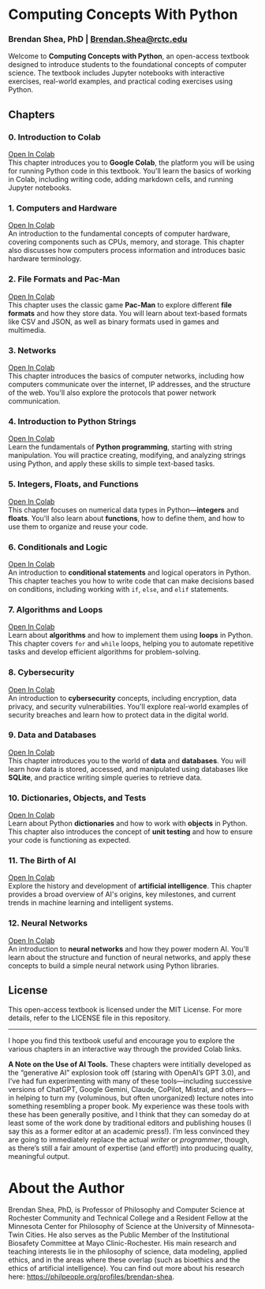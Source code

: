 # Computing Concepts With Python
### Brendan Shea, PhD | Brendan.Shea@rctc.edu

Welcome to **Computing Concepts with Python**, an open-access textbook designed to introduce students to the foundational concepts of computer science. The textbook includes Jupyter notebooks with interactive exercises, real-world examples, and practical coding exercises using Python.

## Chapters

### 0. Introduction to Colab
[Open In Colab](https://colab.research.google.com/github/brendanpshea/computing_concepts_python/blob/main/IntroCS_00_Intro_to_Colab.ipynb)  
This chapter introduces you to **Google Colab**, the platform you will be using for running Python code in this textbook. You'll learn the basics of working in Colab, including writing code, adding markdown cells, and running Jupyter notebooks.

### 1. Computers and Hardware
[Open In Colab](https://colab.research.google.com/github/brendanpshea/computing_concepts_python/blob/main/IntroCS_01_ComputersHardware.ipynb)  
An introduction to the fundamental concepts of computer hardware, covering components such as CPUs, memory, and storage. This chapter also discusses how computers process information and introduces basic hardware terminology.

### 2. File Formats and Pac-Man
[Open In Colab](https://colab.research.google.com/github/brendanpshea/computing_concepts_python/blob/main/IntroCS_02_FileFormats_PacMan.ipynb)  
This chapter uses the classic game **Pac-Man** to explore different **file formats** and how they store data. You will learn about text-based formats like CSV and JSON, as well as binary formats used in games and multimedia.

### 3. Networks
[Open In Colab](https://colab.research.google.com/github/brendanpshea/computing_concepts_python/blob/main/IntroCS_03_Networks.ipynb)  
This chapter introduces the basics of computer networks, including how computers communicate over the internet, IP addresses, and the structure of the web. You'll also explore the protocols that power network communication.

### 4. Introduction to Python Strings
[Open In Colab](https://colab.research.google.com/github/brendanpshea/computing_concepts_python/blob/main/IntroCS_04_Python_Strings.ipynb)  
Learn the fundamentals of **Python programming**, starting with string manipulation. You will practice creating, modifying, and analyzing strings using Python, and apply these skills to simple text-based tasks.

### 5. Integers, Floats, and Functions
[Open In Colab](https://colab.research.google.com/github/brendanpshea/computing_concepts_python/blob/main/IntroCS_05_IntsFloatsFunctions.ipynb)  
This chapter focuses on numerical data types in Python—**integers** and **floats**. You'll also learn about **functions**, how to define them, and how to use them to organize and reuse your code.

### 6. Conditionals and Logic
[Open In Colab](https://colab.research.google.com/github/brendanpshea/computing_concepts_python/blob/main/IntroCS_06_Conditionals.ipynb)  
An introduction to **conditional statements** and logical operators in Python. This chapter teaches you how to write code that can make decisions based on conditions, including working with `if`, `else`, and `elif` statements.

### 7. Algorithms and Loops
[Open In Colab](https://colab.research.google.com/github/brendanpshea/computing_concepts_python/blob/main/IntroCS_07_Algorithms_and_Loops.ipynb)  
Learn about **algorithms** and how to implement them using **loops** in Python. This chapter covers `for` and `while` loops, helping you to automate repetitive tasks and develop efficient algorithms for problem-solving.

### 8. Cybersecurity
[Open In Colab](https://colab.research.google.com/github/brendanpshea/computing_concepts_python/blob/main/IntroCS_08_CyberSecurity.ipynb)  
An introduction to **cybersecurity** concepts, including encryption, data privacy, and security vulnerabilities. You'll explore real-world examples of security breaches and learn how to protect data in the digital world.

### 9. Data and Databases
[Open In Colab](https://colab.research.google.com/github/brendanpshea/computing_concepts_python/blob/main/IntroCS_09_Data_and_Databases.ipynb)  
This chapter introduces you to the world of **data** and **databases**. You will learn how data is stored, accessed, and manipulated using databases like **SQLite**, and practice writing simple queries to retrieve data.

### 10. Dictionaries, Objects, and Tests
[Open In Colab](https://colab.research.google.com/github/brendanpshea/computing_concepts_python/blob/main/IntroCS_10_DictionariesObjectsTests.ipynb)  
Learn about Python **dictionaries** and how to work with **objects** in Python. This chapter also introduces the concept of **unit testing** and how to ensure your code is functioning as expected.

### 11. The Birth of AI
[Open In Colab](https://colab.research.google.com/github/brendanpshea/computing_concepts_python/blob/main/IntroCS_11_BirthOfAI.ipynb)  
Explore the history and development of **artificial intelligence**. This chapter provides a broad overview of AI's origins, key milestones, and current trends in machine learning and intelligent systems.

### 12. Neural Networks
[Open In Colab](https://colab.research.google.com/github/brendanpshea/computing_concepts_python/blob/main/IntroCS_12_NeuralNets.ipynb)  
An introduction to **neural networks** and how they power modern AI. You'll learn about the structure and function of neural networks, and apply these concepts to build a simple neural network using Python libraries.

## License
This open-access textbook is licensed under the MIT License. For more details, refer to the LICENSE file in this repository.

---
I hope you find this textbook useful and encourage you to explore the various chapters in an interactive way through the provided Colab links.

**A Note on the Use of AI Tools.** These chapters were intitially developed as the “generative AI” explosion took off (staring with OpenAI’s GPT 3.0), and I’ve had fun experimenting with many of these tools—including successive versions of ChatGPT, Google Gemini, Claude, CoPilot, Mistral, and others—in helping to turn my (voluminous, but often unorganized) lecture notes into something resembling a proper book. My experience was these tools with these has been generally positive, and I think that they can someday do at least some of the work done by traditional editors and publishing houses (I say this as a former editor at an academic press!). I’m less convinced they are going to immediately replace the actual *writer* or *programmer*, though, as there’s still a fair amount of expertise (and effort!) into producing quality, meaningful output.

# About the Author
Brendan Shea, PhD, is Professor of Philosophy and Computer Science at Rochester Community and Technical College and a Resident Fellow at the Minnesota Center for Philosophy of Science at the University of Minnesota-Twin Cities. He also serves as the Public Member of the Institutional Biosafety Committee at Mayo Clinic-Rochester. His main research and teaching interests lie in the philosophy of science, data modeling, applied ethics, and in the areas where these overlap (such as bioethics and the ethics of artificial intelligence). You can find out more about his research here: https://philpeople.org/profiles/brendan-shea.


